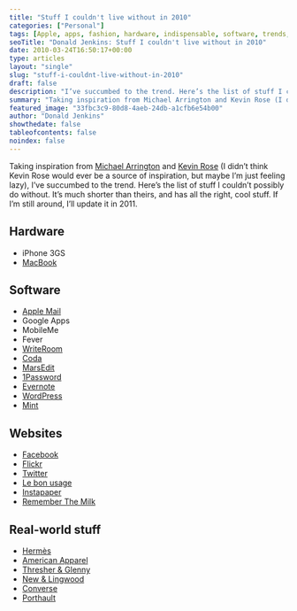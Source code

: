 ```yaml
---
title: "Stuff I couldn't live without in 2010"
categories: ["Personal"]
tags: [Apple, apps, fashion, hardware, indispensable, software, trends, web]
seoTitle: "Donald Jenkins: Stuff I couldn't live without in 2010"
date: 2010-03-24T16:50:17+00:00
type: articles
layout: "single"
slug: "stuff-i-couldnt-live-without-in-2010"
draft: false
description: "I’ve succumbed to the trend. Here’s the list of stuff I couldn’t possibly do without."
summary: "Taking inspiration from Michael Arrington and Kevin Rose (I didn’t think Kevin Rose would ever be a source of inspiration, but maybe I’m just feeling lazy), I’ve succumbed to the trend. Here’s the list of stuff I couldn’t possibly do without. It’s much shorter than theirs, and has all the right, cool stuff. If I’m still around, I’ll update it in 2011."
featured_image: "33fbc3c9-80d8-4aeb-24db-a1cfb6e54b00"
author: "Donald Jenkins"
showthedate: false
tableofcontents: false
noindex: false
---
```


Taking inspiration from [Michael Arrington](https://techcrunch.com/2009/01/04/2009-products-i-cant-live-without/ "Michael Arrington 2009 list of supposedly indispensable stuff") and [Kevin Rose](https://kevinrose.com/post/466122892 "Kevin Rose list of supposedly indispensable stuff") (I didn’t think Kevin Rose would ever be a source of inspiration, but maybe I’m just feeling lazy), I’ve succumbed to the trend. Here’s the list of stuff I couldn’t possibly do without. It’s much shorter than theirs, and has all the right, cool stuff. If I’m still around, I’ll update it in 2011.

## Hardware

- iPhone 3GS
- [MacBook](https://www.apple.com/macbookpro/ "MacBook Pro family")

## Software

- [Apple Mail](<https://en.wikipedia.org/wiki/Mail_(application)> "Apple Mail")
- Google Apps
- MobileMe
- Fever
- [WriteRoom](https://www.hogbaysoftware.com/products/writeroom "Why I like distraction-free writing")
- [Coda](https://www.panic.com/coda/ "One-window development for Mac OSX")
- [MarsEdit](https://www.red-sweater.com/marsedit/ "The cleverest desktop blogging application")
- [1Password](https://1password.com "Keeping my passwords safe")
- [Evernote](https://www.evernote.com/ "My second brain")
- [WordPress](https://wordpress.org/ "The world's best blogging software")
- [Mint](https://haveamint.com "Mint")

## Websites

- [Facebook](https://www.facebook.com/ "Every day")
- [Flickr](https://flickr.com/photos/astorg "My Flickr")
- [Twitter](https://twitter.com/donaldjenkins "My Twitter")
- [Le bon usage](https://www.grevisse.fr/etudiants-professionnels/le-bon-usage-electronique "Le bon usage")
- [Instapaper](https://www.instapaper.com/u "Instapaper")
- [Remember The Milk](https://rememberthemilk.com "Remember The Milk")

## Real-world stuff

- [Hermès](https://web.archive.org/web/20221109090525/https://www.hermes.com/us/en/ "Only the pre-1988 leather and silk stuff")
- [American Apparel](https://americanapparel.com)
- [Thresher &amp; Glenny](https://www.thresherandglenny.com/ "Have cut my suits like, well, for ever")
- [New &amp; Lingwood](https://www.newandlingwood.com/ "More like a Home from home")
- [Converse](https://web.archive.org/web/20190521204648/https://www.converse.com/ "Since 2002, as far as I'm concerned")
- [Porthault](https://www.dporthault.fr/ "Porthault linen")
